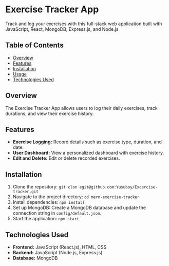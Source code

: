 # Exercise Tracker App

Track and log your exercises with this full-stack web application built with JavaScript, React, MongoDB, Express.js, and Node.js.

## Table of Contents
- [Overview](#overview)
- [Features](#features)
- [Installation](#installation)
- [Usage](#usage)
- [Technologies Used](#technologies-used)

## Overview

The Exercise Tracker App allows users to log their daily exercises, track durations, and view their exercise history.


## Features

- **Exercise Logging:** Record details such as exercise type, duration, and date.
- **User Dashboard:** View a personalized dashboard with exercise history.
- **Edit and Delete:** Edit or delete recorded exercises.

## Installation

1. Clone the repository: `git clon egit@github.com:Yusuboy/Excercise-tracker.git`
2. Navigate to the project directory: `cd mern-exercise-tracker`
3. Install dependencies: `npm install`
4. Set up MongoDB: Create a MongoDB database and update the connection string in `config/default.json`.
5. Start the application: `npm start`


## Technologies Used

- **Frontend:** JavaScript (React.js), HTML, CSS
- **Backend:** JavaScript (Node.js, Express.js)
- **Database:** MongoDB
